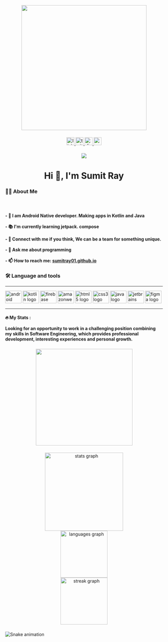 <div align="center">
  <img height="400" src="https://camo.githubusercontent.com/5346f5a9b63e9e93ff8265ebb05eeda7fc03e48dfe766ba177c788e5c65c6c86/68747470733a2f2f312e62702e626c6f6773706f742e636f6d2f2d37413457796e774c734d772f58624270435847386648492f41414141414141414d74342f754f613162704c736b5967727747626c6c6853753253446a5f4d69673853584a51434c63424741735948512f73313630302f323030305f36303070782e676966"  />
</div>

###

<div align="center">
  <a href="https://in.linkedin.com/in/sumitray-me" target="_blank">
    <img src="https://img.shields.io/static/v1?message=LinkedIn&logo=linkedin&label=&color=0077B5&logoColor=white&labelColor=&style=for-the-badge" height="25" alt="linkedin logo"  />
  </a>
  <a href="https://twitter.com/sumitray0?t=iblQQtZwlHYopDWqNfmelA&s=09" target="_blank">
    <img src="https://img.shields.io/static/v1?message=Twitter&logo=twitter&label=&color=1DA1F2&logoColor=white&labelColor=&style=for-the-badge" height="25" alt="twitter logo"  />
  </a>
  <a href="https://discord.gg/GYkkMTNn" target="_blank">
    <img src="https://img.shields.io/static/v1?message=Discord&logo=discord&label=&color=7289DA&logoColor=white&labelColor=&style=for-the-badge" height="25" alt="discord logo"  />
  </a>
  <a href="sumitray.me@gmail.com" target="_blank">
    <img src="https://img.shields.io/static/v1?message=Gmail&logo=gmail&label=&color=D14836&logoColor=white&labelColor=&style=for-the-badge" height="25" alt="gmail logo"  />
  </a>
</div>

###

<div align="center">
  <img src="https://visitor-badge.laobi.icu/badge?page_id=sumitr.sumitr&"  />
</div>

###

<h1 align="center">Hi 👋, I'm Sumit Ray</h1>

###

<h3 align="left">👩‍💻  About Me</h3>

###

<br clear="both">

<h4 align="left">- 🔭 I am Android Native developer. Making apps in Kotlin and Java<br><br>- 📚 I'm currently learning jetpack. compose<br><br>- 👯 Connect with me if you think, We can be a team for something unique.<br><br>- 💬 Ask me about programming<br><br>- 📫 How to reach me: <a href="https://sumitray01.github.io/">sumitray01.github.io</a></h4>

###

<h3 align="left">🛠 Language and tools<br> </h3>
<hr>



<div align="left">
  <img src="https://cdn.jsdelivr.net/gh/devicons/devicon/icons/android/android-original.svg" height="40" width="52" alt="android logo"  />
  <img src="https://cdn.jsdelivr.net/gh/devicons/devicon/icons/kotlin/kotlin-original.svg" height="40" width="52" alt="kotlin logo"  />
  <img src="https://cdn.jsdelivr.net/gh/devicons/devicon/icons/firebase/firebase-plain-wordmark.svg" height="40" width="52" alt="firebase logo"  />
  <img src="https://cdn.jsdelivr.net/gh/devicons/devicon/icons/amazonwebservices/amazonwebservices-original.svg" height="40" width="52" alt="amazonwebservices logo"  />
  <img src="https://cdn.jsdelivr.net/gh/devicons/devicon/icons/html5/html5-original.svg" height="40" width="52" alt="html5 logo"  />
  <img src="https://cdn.jsdelivr.net/gh/devicons/devicon/icons/css3/css3-original.svg" height="40" width="52" alt="css3 logo"  />
  <img src="https://cdn.jsdelivr.net/gh/devicons/devicon/icons/java/java-original.svg" height="40" width="52" alt="java logo"  />
  <img src="https://cdn.jsdelivr.net/gh/devicons/devicon/icons/jetbrains/jetbrains-original.svg" height="40" width="52" alt="jetbrains logo"  />
  <img src="https://cdn.jsdelivr.net/gh/devicons/devicon/icons/figma/figma-original.svg" height="40" width="52" alt="figma logo"  />
</div>
<hr>





<h4 align="left">🔥   My Stats :<br><br>Looking for an opportunity to work in a challenging position combining my skills in Software Engineering, which provides professional <br> development, interesting experiences and personal growth.</h4>

###

<div align="left">
</div>

###

<div align="center">
  <img height="309" src="https://camo.githubusercontent.com/683e2187241c641430216c864ce93fc5a0e0dfb232c5a01d1c54b54d63aa8cb2/68747470733a2f2f63646e2e6472696262626c652e636f6d2f75736572732f313136323037372f73637265656e73686f74732f333834383931342f70726f6772616d6d65722e676966"  />
</div>

###

<div align="center">
  <img src="https://github-readme-stats.vercel.app/api?username=sumitr&hide_title=false&hide_rank=false&show_icons=true&include_all_commits=true&count_private=true&disable_animations=false&theme=dracula&locale=en&hide_border=false&order=1" height="250" alt="stats graph" /> <br>
  <img src="https://github-readme-stats.vercel.app/api/top-langs?username=sumitr&locale=en&hide_title=false&layout=compact&card_width=320&langs_count=2&theme=dracula&hide_border=false&order=2" height="150" alt="languages graph" /> <br>
  <img src="https://streak-stats.demolab.com?user=sumitr&locale=en&mode=daily&theme=dracula&hide_border=false&border_radius=5&date_format=M j[, Y]&order=3" height="150" alt="streak graph"  />
</div>

###

<img src="https://raw.githubusercontent.com/sumitr/sumitr/output/snake.svg" alt="Snake animation" />

###
